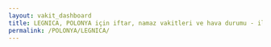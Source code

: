 ```yaml
---
layout: vakit_dashboard
title: LEGNICA, POLONYA için iftar, namaz vakitleri ve hava durumu - ilçe/eyalet seç
permalink: /POLONYA/LEGNICA/
---
```


<script type="text/javascript">
  var GLOBAL_COUNTRY = 'POLONYA';
  var GLOBAL_CITY = 'LEGNICA';
  var GLOBAL_STATE = '';
  var lat = 72;
  var lon = 21;
</script>
